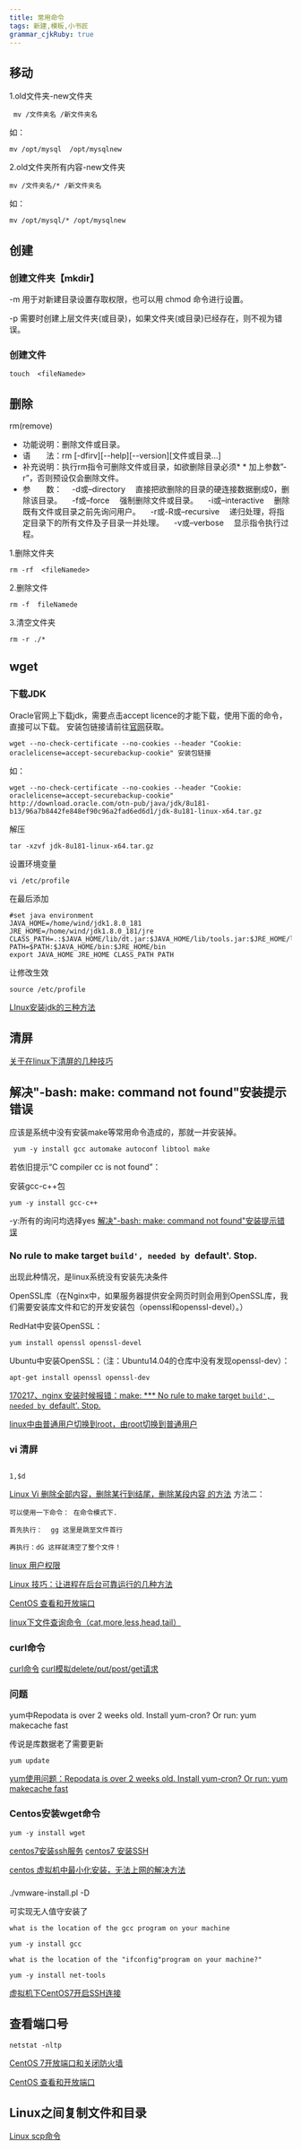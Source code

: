 ```yaml
---
title: 常用命令 
tags: 新建,模板,小书匠
grammar_cjkRuby: true
---
```



## 移动
1.old文件夹-new文件夹
```
 mv /文件夹名 /新文件夹名
```
如：
```
mv /opt/mysql  /opt/mysqlnew
```
2.old文件夹所有内容-new文件夹
```
mv /文件夹名/* /新文件夹名
```
如：
```
mv /opt/mysql/* /opt/mysqlnew
```
## 创建
### 创建文件夹【mkdir】
  
  -m    用于对新建目录设置存取权限，也可以用 chmod 命令进行设置。
  
  -p     需要时创建上层文件夹(或目录)，如果文件夹(或目录)已经存在，则不视为错误。
  
### 创建文件
```
touch  <fileNamede>
```
## 删除

rm(remove)

* 功能说明：删除文件或目录。
* 语　　法：rm [-dfirv][--help][--version][文件或目录...]
* 补充说明：执行rm指令可删除文件或目录，如欲删除目录必须* * 加上参数”-r”，否则预设仅会删除文件。 
* 参　　数：
　-d或–directory 　直接把欲删除的目录的硬连接数据删成0，删除该目录。 
　-f或–force 　强制删除文件或目录。 
　-i或–interactive 　删除既有文件或目录之前先询问用户。 
　-r或-R或–recursive 　递归处理，将指定目录下的所有文件及子目录一并处理。 
　-v或–verbose 　显示指令执行过程。 

1.删除文件夹
```
rm -rf  <fileNamede>
```

 2.删除文件
 ```
 rm -f  fileNamede
 ```
3.清空文件夹
```
rm -r ./*
```

## wget
### 下载JDK
Oracle官网上下载jdk，需要点击accept licence的才能下载，使用下面的命令，直接可以下载。
安装包链接请前往[官网](http://www.oracle.com/technetwork/java/javase/downloads/jdk8-downloads-2133151.html)获取。
```
wget --no-check-certificate --no-cookies --header "Cookie: oraclelicense=accept-securebackup-cookie" 安装包链接
```
如：
```
wget --no-check-certificate --no-cookies --header "Cookie: oraclelicense=accept-securebackup-cookie" http://download.oracle.com/otn-pub/java/jdk/8u181-b13/96a7b8442fe848ef90c96a2fad6ed6d1/jdk-8u181-linux-x64.tar.gz
```
解压
```
tar -xzvf jdk-8u181-linux-x64.tar.gz
```
设置环境变量
```
vi /etc/profile
```
在最后添加
```
#set java environment
JAVA_HOME=/home/wind/jdk1.8.0_181
JRE_HOME=/home/wind/jdk1.8.0_181/jre
CLASS_PATH=.:$JAVA_HOME/lib/dt.jar:$JAVA_HOME/lib/tools.jar:$JRE_HOME/lib
PATH=$PATH:$JAVA_HOME/bin:$JRE_HOME/bin
export JAVA_HOME JRE_HOME CLASS_PATH PATH
```
让修改生效
```
source /etc/profile
```
[LInux安装jdk的三种方法](http://blog.51cto.com/vvxyz/1642258)

## 清屏
[关于在linux下清屏的几种技巧](https://www.cnblogs.com/5201351/p/4208277.html)

## 解决"-bash: make: command not found"安装提示错误
应该是系统中没有安装make等常用命令造成的，那就一并安装掉。

```
 yum -y install gcc automake autoconf libtool make
 ```
 
 若依旧提示“C compiler cc is not found”：
 
安装gcc-c++包

 ```
 yum -y install gcc-c++
 ```
 
 -y:所有的询问均选择yes
 [解决"-bash: make: command not found"安装提示错误](http://www.laozuo.org/8131.html)
 
 ### No rule to make target `build', needed by `default'. Stop.
 出现此种情况，是linux系统没有安装先决条件
 
 OpenSSL库（在Nginx中，如果服务器提供安全网页时则会用到OpenSSL库，我们需要安装库文件和它的开发安装包（openssl和openssl-devel）。）

RedHat中安装OpenSSL：
```
yum install openssl openssl-devel
```
Ubuntu中安装OpenSSL：（注：Ubuntu14.04的仓库中没有发现openssl-dev）：
```
apt-get install openssl openssl-dev
```
[170217、nginx 安装时候报错：make: *** No rule to make target `build', needed by `default'. Stop.](https://www.cnblogs.com/zrbfree/p/6419043.html)


[linux中由普通用户切换到root，由root切换到普通用户](https://blog.csdn.net/dancheng1/article/details/57075150)

### vi 清屏
```

1,$d 
```
[Linux Vi 删除全部内容，删除某行到结尾，删除某段内容 的方法](https://blog.csdn.net/hahalzb/article/details/6032193)
方法二：
```
可以使用一下命令： 在命令模式下.

首先执行：  gg 这里是跳至文件首行 

再执行：dG 这样就清空了整个文件！ 
```

[linux 用户权限](https://blog.csdn.net/fzhenyu/article/details/78817461)


[Linux 技巧：让进程在后台可靠运行的几种方法](https://www.ibm.com/developerworks/cn/linux/l-cn-nohup/index.html)

[CentOS 查看和开放端口](https://blog.csdn.net/qq_25306829/article/details/79255749)

[linux下文件查询命令（cat,more,less,head,tail）](https://www.cnblogs.com/myvic/p/6403540.html)


### curl命令
[curl命令](http://man.linuxde.net/curl)
[curl模拟delete/put/post/get请求](https://blog.csdn.net/b1303110335/article/details/78213281)


### 问题

yum中Repodata is over 2 weeks old. Install yum-cron? Or run: yum makecache fast

传说是库数据老了需要更新

```
yum update
```

[yum使用问题：Repodata is over 2 weeks old. Install yum-cron? Or run: yum makecache fast](https://www.cnblogs.com/felixzh/p/6366974.html)


### Centos安装wget命令
```
yum -y install wget
```

[centos7安装ssh服务](https://blog.csdn.net/mengyoufengyu/article/details/72855524)
[centos7 安装SSH](https://blog.csdn.net/wang704987562/article/details/72722263	)


[centos 虚拟机中最小化安装，无法上网的解决方法](https://blog.csdn.net/lipeigang1109/article/details/54908456)

### 

./vmware-install.pl -D

可实现无人值守安装了
```
what is the location of the gcc program on your machine
```

```
yum -y install gcc
```


```
what is the location of the "ifconfig"program on your machine?"
```
```
yum -y install net-tools
```


[虚拟机下CentOS7开启SSH连接](https://blog.csdn.net/trackle400/article/details/52755571)


## 查看端口号
```
netstat -nltp
```


[CentOS 7开放端口和关闭防火墙](https://www.jianshu.com/p/bad33004bb4f)

[CentOS 查看和开放端口](https://blog.csdn.net/qq_25306829/article/details/79255749)


## Linux之间复制文件和目录
[Linux scp命令](http://www.runoob.com/linux/linux-comm-scp.html)